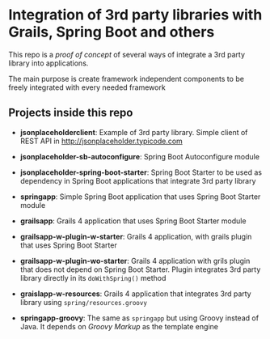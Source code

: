# Integration of 3rd party libraries with Grails, Spring Boot and others

This repo is a *proof of concept* of several ways of integrate a 3rd party library into applications.

The main purpose is create framework independent components to be freely integrated with every needed framework

## Projects inside this repo

* **jsonplaceholderclient**: Example of 3rd party library. Simple client of REST API in http://jsonplaceholder.typicode.com

* **jsonplaceholder-sb-autoconfigure**: Spring Boot Autoconfigure module

* **jsonplaceholder-spring-boot-starter**: Spring Boot Starter to be used as dependency in Spring Boot applications that integrate 3rd party library

* **springapp**: Simple Spring Boot application that uses Spring Boot Starter module

* **grailsapp**: Grails 4 application that uses Spring Boot Starter module

* **grailsapp-w-plugin-w-starter**: Grails 4 application, with grails plugin that uses Spring Boot Starter

* **grailsapp-w-plugin-wo-starter**: Grails 4 application with grils plugin that does not depend on Spring Boot Starter. Plugin integrates 3rd party library directly in its `doWithSpring()` method

* **graislapp-w-resources**: Grails 4 application that integrates 3rd party library using `spring/resources.groovy`

* **springapp-groovy**: The same as `springapp` but using Groovy instead of Java. It depends on *Groovy Markup* as the template engine
